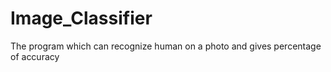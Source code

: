 # Image_Classifier
The program which can recognize human on a photo and gives percentage of accuracy
